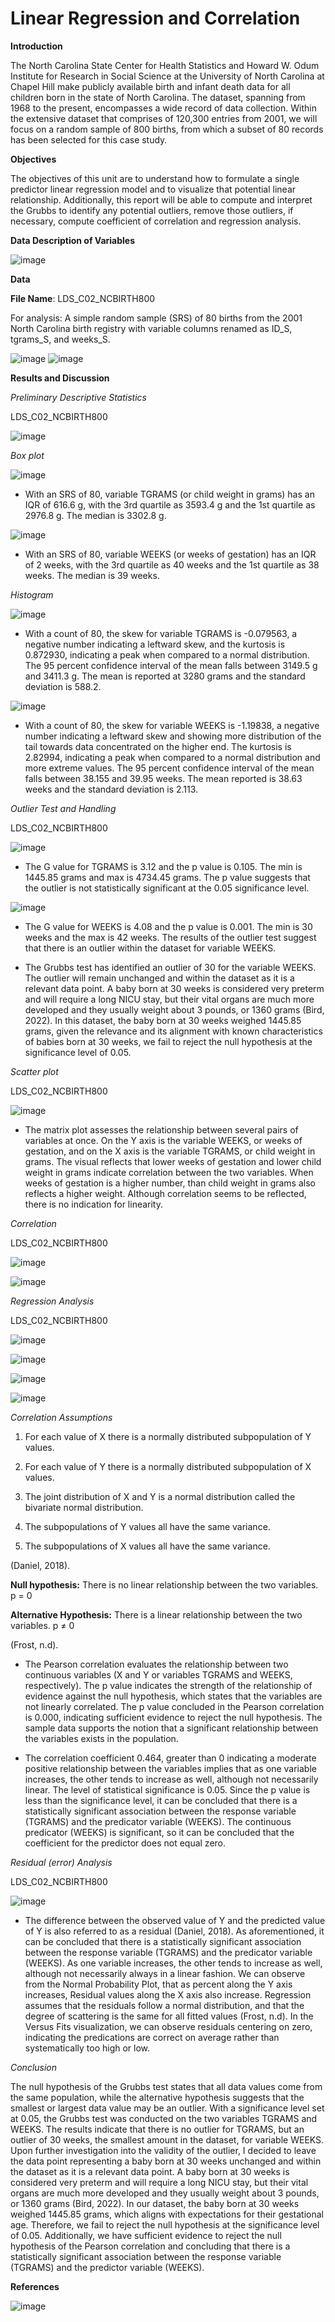 # Linear Regression and Correlation

**Introduction**

The North Carolina State Center for Health Statistics and Howard W. Odum Institute for Research in Social Science at the University of North Carolina at Chapel Hill make publicly available birth and infant death data for all children born in the state of North Carolina. The dataset, spanning from 1968 to the present, encompasses a wide record of data collection. Within the extensive dataset that comprises of 120,300 entries from 2001, we will focus on a random sample of 800 births, from which a subset of 80 records has been selected for this case study.

**Objectives**

The objectives of this unit are to understand how to formulate a single predictor linear regression model and to visualize that potential linear relationship. Additionally, this report will be able to compute and interpret the Grubbs to identify any potential outliers, remove those outliers, if necessary, compute coefficient of correlation and regression analysis.

**Data Description of Variables**

![image](https://github.com/user-attachments/assets/8731fd0b-2c0f-46ed-8815-8f8b2f21b79f)

**Data**

**File Name**: LDS_C02_NCBIRTH800

For analysis: A simple random sample (SRS) of 80 births from the 2001 North Carolina birth registry with variable columns renamed as ID_S, tgrams_S, and weeks_S.

![image](https://github.com/user-attachments/assets/69ea1be1-bc5c-44cc-afa2-5b93a24fac70)
![image](https://github.com/user-attachments/assets/cf2fb8e7-430c-4ca5-94fb-82c10cae5b3e)

**Results and Discussion**

_Preliminary Descriptive Statistics_

LDS_C02_NCBIRTH800

![image](https://github.com/user-attachments/assets/19b86fff-f2d7-4acf-9f4d-be37f8d9d8ec)

_Box plot_

![image](https://github.com/user-attachments/assets/8a375e94-7ffd-4847-8053-3ec8a3d9929a)

* With an SRS of 80, variable TGRAMS (or child weight in grams) has an IQR of 616.6 g, with the 3rd quartile as 3593.4 g and the 1st quartile as 2976.8 g. The median is 3302.8 g.

![image](https://github.com/user-attachments/assets/f3f8e9e8-3e5f-4bfb-91c8-9b589241ba50)

* With an SRS of 80, variable WEEKS (or weeks of gestation) has an IQR of 2 weeks, with the 3rd quartile as 40 weeks and the 1st quartile as 38 weeks. The median is 39 weeks.

_Histogram_

![image](https://github.com/user-attachments/assets/f7a7a1db-d004-4082-bdab-44de07bfe2bc)

* With a count of 80, the skew for variable TGRAMS is -0.079563, a negative number indicating a leftward skew, and the kurtosis is 0.872930, indicating a peak when compared to a normal distribution. The 95 percent confidence interval of the mean falls between 3149.5 g and 3411.3 g. The mean is reported at 3280 grams and the standard deviation is 588.2.

![image](https://github.com/user-attachments/assets/4d556691-4856-4af8-ac09-c9f92553671f)

* With a count of 80, the skew for variable WEEKS is -1.19838, a negative number indicating a leftward skew and showing more distribution of the tail towards data concentrated on the higher end. The kurtosis is 2.82994, indicating a peak when compared to a normal distribution and more extreme values. The 95 percent confidence interval of the mean falls between 38.155 and 39.95 weeks. The mean reported is 38.63 weeks and the standard deviation is 2.113.

_Outlier Test and Handling_

LDS_C02_NCBIRTH800

![image](https://github.com/user-attachments/assets/2ec8f26c-102f-4a3d-9249-cb02bc2fbf1d)

* The G value for TGRAMS is 3.12 and the p value is 0.105. The min is 1445.85 grams and max is 4734.45 grams. The p value suggests that the outlier is not statistically significant at the 0.05 significance level.

![image](https://github.com/user-attachments/assets/c5cb3e03-8e59-4d60-9aaa-3b875f38423a)

* The G value for WEEKS is 4.08 and the p value is 0.001. The min is 30 weeks and the max is 42 weeks. The results of the outlier test suggest that there is an outlier within the dataset for variable WEEKS.

* The Grubbs test has identified an outlier of 30 for the variable WEEKS. The outlier will remain unchanged and within the dataset as it is a relevant data point. A baby born at 30 weeks is considered very preterm and will require a long NICU stay, but their vital organs are much more developed and they usually weight about 3 pounds, or 1360 grams (Bird, 2022). In this dataset, the baby born at 30 weeks weighed 1445.85 grams, given the relevance and its alignment with known characteristics of babies born at 30 weeks, we fail to reject the null hypothesis at the significance level of 0.05.

_Scatter plot_

LDS_C02_NCBIRTH800

![image](https://github.com/user-attachments/assets/68dab2b7-a8fc-4db3-9c87-a8be1689cbfc)

* The matrix plot assesses the relationship between several pairs of variables at once. On the Y axis is the variable WEEKS, or weeks of gestation, and on the X axis is the variable TGRAMS, or child weight in grams. The visual reflects that lower weeks of gestation and lower child weight in grams indicate correlation between the two variables. When weeks of gestation is a higher number, than child weight in grams also reflects a higher weight. Although correlation seems to be reflected, there is no indication for linearity.

_Correlation_

LDS_C02_NCBIRTH800

![image](https://github.com/user-attachments/assets/0622f92c-1bde-4b44-b8ff-63653e1fd801)

![image](https://github.com/user-attachments/assets/068b67d8-a1fc-4d31-b1ca-19480050ff92)


_Regression Analysis_

LDS_C02_NCBIRTH800

![image](https://github.com/user-attachments/assets/bbb92885-d2b8-4d88-b084-7b104e5a02e5)

![image](https://github.com/user-attachments/assets/62a77ebc-a0a5-4f9a-ba8b-ca4d74cc9bf1)

![image](https://github.com/user-attachments/assets/b51212a8-3093-4dfd-aacc-1a6576ca340b)

![image](https://github.com/user-attachments/assets/18f5af0b-92ee-429d-a488-bed36ee698c2)

_Correlation Assumptions_

1. For each value of X there is a normally distributed subpopulation of Y values.

2. For each value of Y there is a normally distributed subpopulation of X values.

3. The joint distribution of X and Y is a normal distribution called the bivariate normal distribution.

4. The subpopulations of Y values all have the same variance.

5. The subpopulations of X values all have the same variance.

(Daniel, 2018).

**Null hypothesis:** There is no linear relationship between the two variables. p = 0

**Alternative Hypothesis:** There is a linear relationship between the two variables. p ≠ 0

(Frost, n.d).


* The Pearson correlation evaluates the relationship between two continuous variables (X and Y or variables TGRAMS and WEEKS, respectively). The p value indicates the strength of the relationship of evidence against the null hypothesis, which states that the variables are not linearly correlated. The p value concluded in the Pearson correlation is 0.000, indicating sufficient evidence to reject the null hypothesis. The sample data supports the notion that a significant relationship between the variables exists in the population.

* The correlation coefficient 0.464, greater than 0 indicating a moderate positive relationship between the variables implies that as one variable increases, the other tends to increase as well, although not necessarily linear. The level of statistical significance is 0.05. Since the p value is less than the significance level, it can be concluded that there is a statistically significant association between the response variable (TGRAMS) and the predicator variable (WEEKS). The continuous predicator (WEEKS) is significant, so it can be concluded that the coefficient for the predictor does not equal zero.

_Residual (error) Analysis_

LDS_C02_NCBIRTH800

![image](https://github.com/user-attachments/assets/d8ec4592-b7b8-45ef-bd8e-5f44ba147e2e)

* The difference between the observed value of Y and the predicted value of Y is also referred to as a residual (Daniel, 2018). As aforementioned, it can be concluded that there is a statistically significant association between the response variable (TGRAMS) and the predicator variable (WEEKS). As one variable increases, the other tends to increase as well, although not necessarily always in a linear fashion. We can observe from the Normal Probability Plot, that as percent along the Y axis increases, Residual values along the X axis also increase. Regression assumes that the residuals follow a normal distribution, and that the degree of scattering is the same for all fitted values (Frost, n.d). In the Versus Fits visualization, we can observe residuals centering on zero, indicating the predications are correct on average rather than systematically too high or low.

_Conclusion_

The null hypothesis of the Grubbs test states that all data values come from the same population, while the alternative hypothesis suggests that the smallest or largest data value may be an outlier. With a significance level set at 0.05, the Grubbs test was conducted on the two variables TGRAMS and WEEKS. The results indicate that there is no outlier for TGRAMS, but an outlier of 30 weeks, the smallest amount in the dataset, for variable WEEKS. Upon further investigation into the validity of the outlier, I decided to leave the data point representing a baby born at 30 weeks unchanged and within the dataset as it is a relevant data point. A baby born at 30 weeks is considered very preterm and will require a long NICU stay, but their vital organs are much more developed and they usually weight about 3 pounds, or 1360 grams (Bird, 2022). In our dataset, the baby born at 30 weeks weighed 1445.85 grams, which aligns with expectations for their gestational age. Therefore, we fail to reject the null hypothesis at the significance level of 0.05. Additionally, we have sufficient evidence to reject the null hypothesis of the Pearson correlation and concluding that there is a statistically significant association between the response variable (TGRAMS) and the predictor variable (WEEKS).

**References**

![image](https://github.com/user-attachments/assets/28862519-c908-414f-98fa-6381f87f3537)







